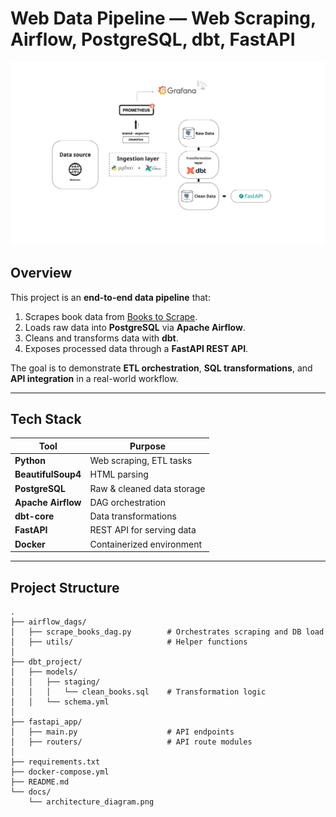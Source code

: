 # Web Data Pipeline — Web Scraping, Airflow, PostgreSQL, dbt, FastAPI

![Project Architecure:](screenshots/project_architecture.png)



## Overview

This project is an **end-to-end data pipeline** that:
1. Scrapes book data from [Books to Scrape](https://books.toscrape.com/).
2. Loads raw data into **PostgreSQL** via **Apache Airflow**.
3. Cleans and transforms data with **dbt**.
4. Exposes processed data through a **FastAPI REST API**.

The goal is to demonstrate **ETL orchestration**, **SQL transformations**, and **API integration** in a real-world workflow.

---

## Tech Stack

| Tool         | Purpose |
|--------------|---------|
| **Python**   | Web scraping, ETL tasks |
| **BeautifulSoup4** | HTML parsing |
| **PostgreSQL** | Raw & cleaned data storage |
| **Apache Airflow** | DAG orchestration |
| **dbt-core** | Data transformations |
| **FastAPI**  | REST API for serving data |
| **Docker**   | Containerized environment |

---

## Project Structure

```plaintext
.
├── airflow_dags/
│   ├── scrape_books_dag.py        # Orchestrates scraping and DB load
│   ├── utils/                     # Helper functions
│
├── dbt_project/
│   ├── models/
│   │   ├── staging/
│   │   │   └── clean_books.sql    # Transformation logic
│   │   └── schema.yml
│
├── fastapi_app/
│   ├── main.py                    # API endpoints
│   ├── routers/                   # API route modules
│
├── requirements.txt
├── docker-compose.yml
├── README.md
└── docs/
    └── architecture_diagram.png
